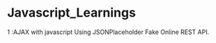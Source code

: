 # Javascript_Learnings
1 :AJAX with javascript
         Using JSONPlaceholder Fake Online REST API.
